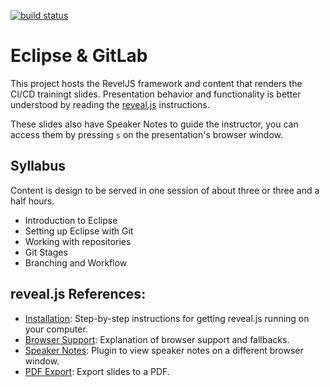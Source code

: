[![build status](https://gitlab.com/gitlab-org/eclipse-gitlab-slides/badges/master/build.svg)](https://gitlab.com/gitlab-org/eclipse-gitlab-slides/commits/master)

# Eclipse & GitLab

This project hosts the RevelJS framework and content that renders the CI/CD trainingt slides. Presentation behavior and
functionality is better understood by reading the [reveal.js](https://github.com/hakimel/reveal.js) instructions.

These slides also have Speaker Notes to guide the instructor, you can access them by pressing `s` on the presentation's
browser window.

## Syllabus

Content is design to be served in one session of about three or three and a half hours.

- Introduction to Eclipse
- Setting up Eclipse with Git
- Working with repositories
- Git Stages
- Branching and Workflow 

## reveal.js References:
- [Installation](https://github.com/hakimel/reveal.js/#installation): Step-by-step instructions for getting reveal.js
running on your computer.
- [Browser Support](https://github.com/hakimel/reveal.js/wiki/Browser-Support): Explanation of browser support and
fallbacks.
- [Speaker Notes](https://github.com/hakimel/reveal.js/#speaker-notes): Plugin to view speaker notes on a different
browser window.
- [PDF Export](https://github.com/hakimel/reveal.js/#pdf-export): Export slides to a PDF.
